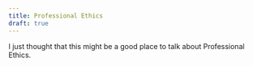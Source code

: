 ```yaml
---
title: Professional Ethics
draft: true
---
```


I just thought that this might be a good place to talk about Professional Ethics.





